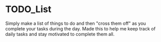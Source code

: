 # TODO_List
Simply make a list of things to do and then "cross them off" as you complete your tasks during the day.  Made this to help me keep track of daily tasks and stay motivated to complete them all.  
